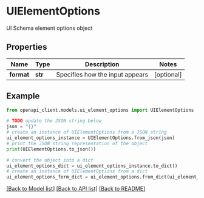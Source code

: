 # UIElementOptions

UI Schema element options object

## Properties

Name | Type | Description | Notes
------------ | ------------- | ------------- | -------------
**format** | **str** | Specifies how the input appears | [optional] 

## Example

```python
from openapi_client.models.ui_element_options import UIElementOptions

# TODO update the JSON string below
json = "{}"
# create an instance of UIElementOptions from a JSON string
ui_element_options_instance = UIElementOptions.from_json(json)
# print the JSON string representation of the object
print(UIElementOptions.to_json())

# convert the object into a dict
ui_element_options_dict = ui_element_options_instance.to_dict()
# create an instance of UIElementOptions from a dict
ui_element_options_form_dict = ui_element_options.from_dict(ui_element_options_dict)
```
[[Back to Model list]](../README.md#documentation-for-models) [[Back to API list]](../README.md#documentation-for-api-endpoints) [[Back to README]](../README.md)



